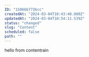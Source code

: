 ```yaml
---
ID: "15066b773bcc"
createdAt: "2024-03-04T10:43:48.000Z"
updatedAt: "2024-03-04T10:54:11.539Z"
status: "changed"
slug: "Content"
scheduled: false
path: ""
---
```

hello from contentrain